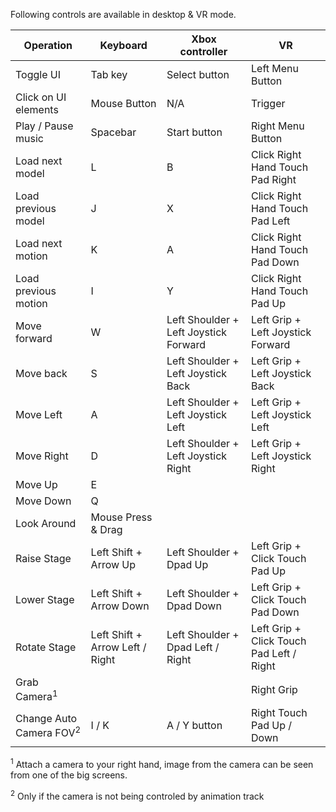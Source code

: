 Following controls are available in desktop & VR mode.


Operation | Keyboard | Xbox controller | VR
--- | --- | --- | ---
Toggle UI | Tab key | Select button | Left Menu Button
Click on UI elements | Mouse Button | N/A | Trigger
Play / Pause music | Spacebar | Start button | Right Menu Button
Load next model | L | B | Click Right Hand Touch Pad Right
Load previous model | J | X | Click Right Hand Touch Pad Left
Load next motion | K | A | Click Right Hand Touch Pad Down
Load previous motion | I | Y | Click Right Hand Touch Pad Up
Move forward | W | Left Shoulder + Left Joystick Forward | Left Grip + Left Joystick Forward
Move back | S | Left Shoulder + Left Joystick Back | Left Grip + Left Joystick Back
Move Left | A | Left Shoulder + Left Joystick Left | Left Grip + Left Joystick Left
Move Right | D | Left Shoulder + Left Joystick Right | Left Grip + Left Joystick Right
Move Up | E | 
Move Down | Q |
Look Around | Mouse Press & Drag | | 
Raise Stage | Left Shift + Arrow Up | Left Shoulder + Dpad Up | Left Grip + Click Touch Pad Up
Lower Stage | Left Shift + Arrow Down | Left Shoulder + Dpad Down | Left Grip + Click Touch Pad Down
Rotate Stage | Left Shift + Arrow Left / Right | Left Shoulder + Dpad Left / Right | Left Grip + Click Touch Pad Left / Right
Grab Camera<sup>1</sup> | | | Right Grip 
Change Auto Camera FOV<sup>2</sup> | I / K | A / Y button | Right Touch Pad Up / Down


<sup>1</sup> Attach a camera to your right hand, image from the camera can be seen from one of the big screens.

<sup>2</sup> Only if the camera is not being controled by animation track
